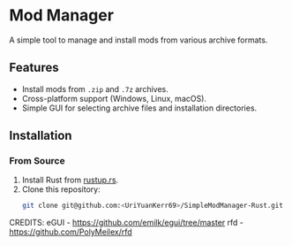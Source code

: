 # Mod Manager

A simple tool to manage and install mods from various archive formats.

## Features
- Install mods from `.zip` and `.7z` archives.
- Cross-platform support (Windows, Linux, macOS).
- Simple GUI for selecting archive files and installation directories.

## Installation
### From Source
1. Install Rust from [rustup.rs](https://rustup.rs/).
2. Clone this repository:
   ```sh
   git clone git@github.com:<UriYuanKerr69>/SimpleModManager-Rust.git

CREDITS:
eGUI - https://github.com/emilk/egui/tree/master
rfd - https://github.com/PolyMeilex/rfd
